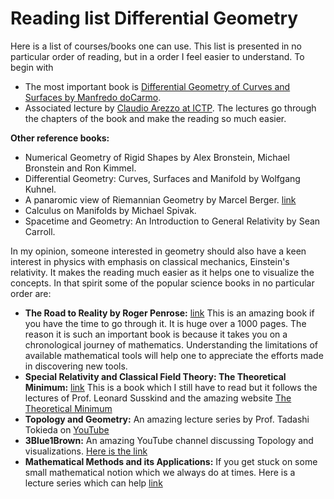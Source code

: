 # Reading list Differential Geometry
Here is a list of courses/books one can use. This list is presented in no particular order of reading, but in a order I feel easier to understand. 
To begin with <br />
* The most important book is [Differential Geometry of Curves and Surfaces by Manfredo doCarmo](http://www.math.uni.lodz.pl/~maczar/ggk/do%20Carmo,%20Differential%20Geometry%20of%20Curves%20and%20Surfaces.pdf).<br />
* Associated lecture by [Claudio Arezzo at ICTP](https://www.youtube.com/watch?v=tKnBj7B2PSg&list=PLLq_gUfXAnkl5JArcktbOrIUeR5rra-Gz). The lectures go through the chapters of the book and make the reading so much easier. <br />

**Other reference books:**
* Numerical Geometry of Rigid Shapes by Alex Bronstein, Michael Bronstein and Ron Kimmel.
* Differential Geometry: Curves, Surfaces and Manifold by Wolfgang Kuhnel. 
* A panaromic view of Riemannian Geometry by Marcel Berger. [link](http://www.springer.com/us/book/9783540653172)
* Calculus on Manifolds by Michael Spivak.
* Spacetime and Geometry: An Introduction to General Relativity by Sean Carroll.

In my opinion, someone interested in geometry should also have a keen interest in physics with emphasis on classical mechanics, Einstein's relativity. It makes the reading much easier as it helps one to visualize the concepts. In that spirit some of the popular science books in no particular order are: <br />
* **The Road to Reality by Roger Penrose:** [link](https://www.amazon.com/Road-Reality-Complete-Universe-Paperback/dp/B010WEZEDG/ref=sr_1_3?ie=UTF8&qid=1516390192&sr=8-3&keywords=the+road+to+reality) This is an amazing book if you have the time to go through it. It is huge over a 1000 pages. The reason it is such an important book is because it takes you on a chronological journey of mathematics. Understanding the limitations of available mathematical tools will help one to appreciate the efforts made in discovering new tools. 
* **Special Relativity and Classical Field Theory: The Theoretical Minimum:** [link](https://www.amazon.com/Special-Relativity-Classical-Field-Theory/dp/0465093345/ref=sr_1_3?s=books&ie=UTF8&qid=1516390740&sr=1-3&keywords=leonard+susskind) This is a book which I still have to read but it follows the lectures of Prof. Leonard Susskind and the amazing website [The Theoretical Minimum](http://theoreticalminimum.com/)
* **Topology and Geometry:** An amazing lecture series by Prof. Tadashi Tokieda on [YouTube](https://www.youtube.com/watch?v=SXHHvoaSctc&list=PLTBqohhFNBE_09L0i-lf3fYXF5woAbrzJ)
* **3Blue1Brown:** An amazing YouTube channel discussing Topology and visualizations. [Here is the link](https://www.youtube.com/channel/UCYO_jab_esuFRV4b17AJtAw)
* **Mathematical Methods and its Applications:** If you get stuck on some small mathematical notion which we always do at times. Here is a lecture series which can help [link](https://www.youtube.com/watch?v=7Q2BsWzjVvM&list=PLq-Gm0yRYwTizdeCch3lvaq-DWTh1Nfo2)

